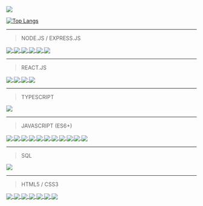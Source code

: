 <img src="https://github-readme-stats.vercel.app/api?username=benjamin-gambling&show_icons=true&hide_title=true" />

[![Top Langs](https://github-readme-stats.vercel.app/api/top-langs/?username=benjamin-gambling)](https://github.com/anuraghazra/github-readme-stats)

----------

> NODE.JS / EXPRESS.JS
<a href="https://github.com/benjamin-gambling/hackernewsi">
  <img align="center" src="https://github-readme-stats.vercel.app/api/pin/?username=benjamin-gambling&repo=hackernews" />
</a>
<a href="https://github.com/benjamin-gambling/graphql-api">
  <img align="center" src="https://github-readme-stats.vercel.app/api/pin/?username=benjamin-gambling&repo=graphql-api" />
</a>
<a href="https://github.com/benjamin-gambling/inventory-application">
  <img align="center" src="https://github-readme-stats.vercel.app/api/pin/?username=benjamin-gambling&repo=inventory-application" />
</a>
<a href="https://github.com/benjamin-gambling/local-library">
  <img align="center" src="https://github-readme-stats.vercel.app/api/pin/?username=benjamin-gambling&repo=local-library" />
</a>
<a href="https://github.com/benjamin-gambling/mini-message-board">
  <img align="center" src="https://github-readme-stats.vercel.app/api/pin/?username=benjamin-gambling&repo=mini-message-board" />
</a>
<a href="https://github.com/benjamin-gambling/basic-info-site">
  <img align="center" src="https://github-readme-stats.vercel.app/api/pin/?username=benjamin-gambling&repo=basic-info-site" />
</a>


-----------

> REACT.JS
<a href="https://github.com/benjamin-gambling/weather-todo">
  <img align="center" src="https://github-readme-stats.vercel.app/api/pin/?username=benjamin-gambling&repo=weather-todo" />
</a>
<a href="https://github.com/benjamin-gambling/markdown-previewer">
  <img align="center" src="https://github-readme-stats.vercel.app/api/pin/?username=benjamin-gambling&repo=markdown-previewer" />
</a>
<a href="https://github.com/benjamin-gambling/random-quote-machine">
  <img align="center" src="https://github-readme-stats.vercel.app/api/pin/?username=benjamin-gambling&repo=random-quote-machine" />
</a>
<a href="https://github.com/benjamin-gambling/pomodoro-clock">
  <img align="center" src="https://github-readme-stats.vercel.app/api/pin/?username=benjamin-gambling&repo=pomodoro-clock" />
</a>

-------------

> TYPESCRIPT
<a href="https://github.com/benjamin-gambling/pokedex">
  <img src="https://github-readme-stats.vercel.app/api/pin/?username=benjamin-gambling&repo=pokedex"/>
</a>
            
-------------

> JAVASCRIPT (ES6+)
<a href="https://github.com/benjamin-gambling/tic-tac-toe">
  <img align="center" src="https://github-readme-stats.vercel.app/api/pin/?username=benjamin-gambling&repo=tic-tac-toe" />
</a>
<a href="https://github.com/benjamin-gambling/library">
  <img align="center" src="https://github-readme-stats.vercel.app/api/pin/?username=benjamin-gambling&repo=library" />
</a>
<a href="https://github.com/benjamin-gambling/restaurant">
  <img align="center" src="https://github-readme-stats.vercel.app/api/pin/?username=benjamin-gambling&repo=restaurant" />
</a>
<a href="https://github.com/benjamin-gambling/tetris">
  <img align="center" src="https://github-readme-stats.vercel.app/api/pin/?username=benjamin-gambling&repo=tetris" />
</a>
<a href="https://github.com/benjamin-gambling/calculator">
  <img align="center" src="https://github-readme-stats.vercel.app/api/pin/?username=benjamin-gambling&repo=calculator" />
</a>
<a href="https://github.com/benjamin-gambling/etch-a-sketch">
  <img align="center" src="https://github-readme-stats.vercel.app/api/pin/?username=benjamin-gambling&repo=etch-a-sketch" />
</a>
<a href="https://github.com/benjamin-gambling/chit-chat">
  <img align="center" src="https://github-readme-stats.vercel.app/api/pin/?username=benjamin-gambling&repo=chit-chat" />
</a>
<a href="https://github.com/benjamin-gambling/gif-me-up">
  <img align="center" src="https://github-readme-stats.vercel.app/api/pin/?username=benjamin-gambling&repo=gif-me-up" />
</a>
<a href="https://github.com/benjamin-gambling/rock-paper-scissors">
  <img align="center" src="https://github-readme-stats.vercel.app/api/pin/?username=benjamin-gambling&repo=rock-paper-scissors" />
</a>
<a href="https://github.com/benjamin-gambling/image-carousel">
  <img align="center" src="https://github-readme-stats.vercel.app/api/pin/?username=benjamin-gambling&repo=image-carousel" />
</a>
<a href="https://github.com/benjamin-gambling/responsive-portfolio-navbar">
  <img align="center" src="https://github-readme-stats.vercel.app/api/pin/?username=benjamin-gambling&repo=responsive-portfolio-navbar" />
</a>



-----------


> SQL

<a href="https://github.com/benjamin-gambling/sql-zoo">
  <img align="center" src="https://github-readme-stats.vercel.app/api/pin/?username=benjamin-gambling&repo=sql-zoo" />
</a>

-----------


> HTML5 / CSS3
<a href="https://github.com/benjamin-gambling/drum-kit">
  <img align="center" src="https://github-readme-stats.vercel.app/api/pin/?username=benjamin-gambling&repo=drum-kit" />
</a>
<a href="https://github.com/benjamin-gambling/google-homepage">
  <img align="center" src="https://github-readme-stats.vercel.app/api/pin/?username=benjamin-gambling&repo=google-homepage" />
</a>
<a href="https://github.com/benjamin-gambling/survey-form">
  <img align="center" src="https://github-readme-stats.vercel.app/api/pin/?username=benjamin-gambling&repo=survey-form" />
</a>
<a href="https://github.com/benjamin-gambling/technical-description-page">
  <img align="center" src="https://github-readme-stats.vercel.app/api/pin/?username=benjamin-gambling&repo=technical-description-page" />
</a>
<a href="https://github.com/benjamin-gambling/tribute-page">
  <img align="center" src="https://github-readme-stats.vercel.app/api/pin/?username=benjamin-gambling&repo=tribute-page" />
</a>
<a href="https://github.com/benjamin-gambling/product-landing-page">
  <img align="center" src="https://github-readme-stats.vercel.app/api/pin/?username=benjamin-gambling&repo=product-landing-page" />
</a>
<a href="https://github.com/benjamin-gambling/portfolio">
  <img align="center" src="https://github-readme-stats.vercel.app/api/pin/?username=benjamin-gambling&repo=portfolio" />
</a>
